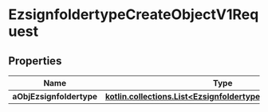 
# EzsignfoldertypeCreateObjectV1Request

## Properties
Name | Type | Description | Notes
------------ | ------------- | ------------- | -------------
**aObjEzsignfoldertype** | [**kotlin.collections.List&lt;EzsignfoldertypeRequestCompound&gt;**](EzsignfoldertypeRequestCompound.md) |  | 



